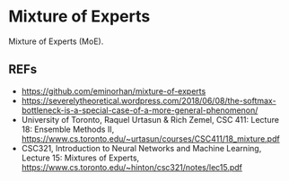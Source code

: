 # Mixture of Experts

Mixture of Experts (MoE).

## REFs

- <https://github.com/eminorhan/mixture-of-experts>
- <https://severelytheoretical.wordpress.com/2018/06/08/the-softmax-bottleneck-is-a-special-case-of-a-more-general-phenomenon/>
- University of Toronto, Raquel Urtasun & Rich Zemel, CSC 411: Lecture 18: Ensemble Methods II, <https://www.cs.toronto.edu/~urtasun/courses/CSC411/18_mixture.pdf>
- CSC321, Introduction to Neural Networks and Machine Learning, Lecture 15: Mixtures of Experts, <https://www.cs.toronto.edu/~hinton/csc321/notes/lec15.pdf>

